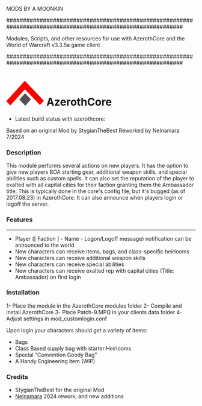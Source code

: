 MODS BY A MOONKIN

#############################################################################################################

Modules, Scripts, and other resources for use with AzerothCore and the World of Warcraft v3.3.5a game client

#############################################################################################################

# ![logo](https://raw.githubusercontent.com/azerothcore/azerothcore.github.io/master/images/logo-github.png) AzerothCore

- Latest build status with azerothcore:

Based on an original Mod by StygianTheBest
Reworked by Nelnamara 7/2024

### Description

This module performs several actions on new players. It has the option to give new players BOA starting gear,
additional weapon skills, and special abilities such as custom spells. It can also set the reputation of the player
to exalted with all capital cities for their faction granting them the Ambassador title. This is typically done in
the core's config file, but it's bugged (as of 2017.08.23) in AzerothCore. It can also announce when players login
or logoff the server.

### Features ###
------------------------------------------------------------------------------------------------------------------
- Player ([ Faction ] - Name - Logon/Logoff message) notification can be announced to the world
- New characters can receive items, bags, and class-specific heirlooms
- New characters can receive additional weapon skills
- New characters can receive special abilities
- New characters can receive exalted rep with capital cities (Title: Ambassador) on first login

### Installation
1- Place the module in the AzerothCore modules folder
2- Compile and install AzerothCore
3- Place Patch-9.MPQ in your clients data folder
4- Adjust settings in mod_customlogin.conf

Upon login your characters should get a variety of items:
- Bags
- Class Based supply bag with starter Heirlooms
- Special "Convention Goody Bag"
- A Handy Engineering item (WIP)

### Credits

- StygianTheBest for the original Mod
- [Nelnamara](https://github.com/Nelnamara) 2024 rework, and new additions
